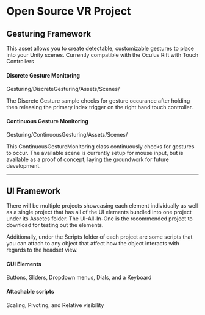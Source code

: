 # Open Source VR Project

## Gesturing Framework
This asset allows you to create detectable, customizable gestures to place into your Unity scenes. Currently compatible with the Oculus Rift with Touch Controllers

#### Discrete Gesture Monitoring
Gesturing/DiscreteGesturing/Assets/Scenes/

The Discrete Gesture sample checks for gesture occurance after holding then releasing the primary index trigger on the right hand touch controller.

#### Continuous Gesture Monitoring
Gesturing/ContinuousGesturing/Assets/Scenes/

This ContinuousGestureMonitoring class continuously checks for gestures to occur. The available scene is currently setup for mouse input, but is available as a proof of concept, laying the groundwork for future development.

<hr>

## UI Framework
There will be multiple projects showcasing each element individually as well as a single project that has all of the UI elements bundled into one project under its Assetes folder. The UI-All-In-One is the recommended project to download for testing out the elements.

Additionally, under the Scripts folder of each project are some scripts that you can attach to any object that affect how the object interacts with regards to the headset view.

#### GUI Elements
Buttons, Sliders, Dropdown menus, Dials, and a Keyboard

#### Attachable scripts
Scaling, Pivoting, and Relative visibility

